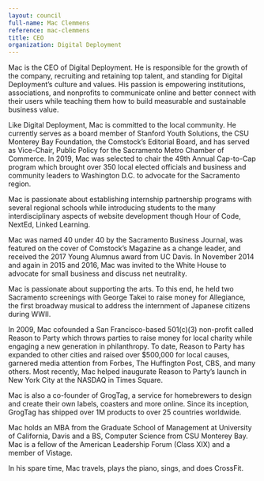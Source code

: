 ```yaml
---
layout: council
full-name: Mac Clemmens
reference: mac-clemmens
title: CEO
organization: Digital Deployment
---
```


<p>Mac is the CEO of Digital Deployment. He is responsible for the growth of the company, recruiting and retaining top talent, and standing for Digital Deployment’s culture and values. His passion is empowering institutions, associations, and nonprofits to communicate online and better connect with their users while teaching them how to build measurable and sustainable business value.</p>
<p>Like Digital Deployment, Mac is committed to the local community. He currently serves as a board member of Stanford Youth Solutions, the CSU Monterey Bay Foundation, the Comstock’s Editorial Board, and has served as Vice-Chair, Public Policy for the Sacramento Metro Chamber of Commerce. In 2019, Mac was selected to chair the 49th Annual Cap-to-Cap program which brought over 350 local elected officials and business and community leaders to Washington D.C. to advocate for the Sacramento region.</p>
<p>Mac is passionate about establishing internship partnership programs with several regional schools while introducing students to the many interdisciplinary aspects of website development though Hour of Code, NextEd, Linked Learning.</p>
<p>Mac was named 40 under 40 by the Sacramento Business Journal, was featured on the cover of Comstock’s Magazine as a change leader, and received the 2017 Young Alumnus award from UC Davis. In November 2014 and again in 2015 and 2016, Mac was invited to the White House to advocate for small business and discuss net neutrality.</p>
<p>Mac is passionate about supporting the arts. To this end, he held two Sacramento screenings with George Takei to raise money for Allegiance, the first broadway musical to address the internment of Japanese citizens during WWII.</p>
<p>In 2009, Mac cofounded a San Francisco-based 501(c)(3) non-profit called Reason to Party which throws parties to raise money for local charity while engaging a new generation in philanthropy. To date, Reason to Party has expanded to other cities and raised over $500,000 for local causes, garnered media attention from Forbes, The Huffington Post, CBS, and many others. Most recently, Mac helped inaugurate Reason to Party’s launch in New York City at the NASDAQ in Times Square.</p>
<p>Mac is also a co-founder of GrogTag, a service for homebrewers to design and create their own labels, coasters and more online. Since its inception, GrogTag has shipped over 1M products to over 25 countries worldwide.</p>
<p>Mac holds an MBA from the Graduate School of Management at University of California, Davis and a BS, Computer Science from CSU Monterey Bay. Mac is a fellow of the American Leadership Forum (Class XIX) and a member of Vistage.</p>
<p>In his spare time, Mac travels, plays the piano, sings, and does CrossFit.</p>
